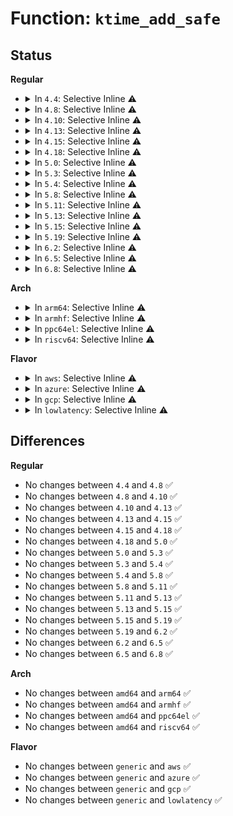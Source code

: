 # Function: <code>ktime_add_safe</code>

## Status
<b>Regular</b>
<ul>
<li>
<details>
<summary>In <code>4.4</code>: Selective Inline ⚠️</summary>

```c
ktime_t ktime_add_safe(const ktime_t lhs, const ktime_t rhs);
```

**Collision:** Unique Global

**Inline:** Selective

**Transformation:** False

**Instances:**

```
In kernel/time/hrtimer.c (ffffffff810ee940)
Location: kernel/time/hrtimer.c:308
Inline: True
Inline callers:
  - kernel/time/hrtimer.c:hrtimer_forward
  - kernel/time/hrtimer.c:hrtimer_forward
  - kernel/time/hrtimer.c:hrtimer_start_range_ns
  - kernel/time/hrtimer.c:hrtimer_start_range_ns
  - kernel/time/hrtimer.c:hrtimer_nanosleep
Direct callers:
  - kernel/time/posix-timers.c:common_timer_set
  - kernel/time/posix-timers.c:common_timer_set
  - kernel/futex.c:futex_wait
  - kernel/futex.c:SyS_futex
  - kernel/futex_compat.c:compat_SyS_futex
  - drivers/md/dm.c:dm_request_fn
```
**Symbols:**

```
ffffffff810ee940-ffffffff810ee971: ktime_add_safe (STB_GLOBAL)
```
</details>
</li>
<li>
<details>
<summary>In <code>4.8</code>: Selective Inline ⚠️</summary>

```c
ktime_t ktime_add_safe(const ktime_t lhs, const ktime_t rhs);
```

**Collision:** Unique Global

**Inline:** Selective

**Transformation:** False

**Instances:**

```
In kernel/time/hrtimer.c (ffffffff810f6ca0)
Location: kernel/time/hrtimer.c:308
Inline: True
Inline callers:
  - kernel/time/hrtimer.c:hrtimer_nanosleep
  - kernel/time/hrtimer.c:hrtimer_start_range_ns
  - kernel/time/hrtimer.c:hrtimer_start_range_ns
  - kernel/time/hrtimer.c:hrtimer_forward
  - kernel/time/hrtimer.c:hrtimer_forward
Direct callers:
  - kernel/time/posix-timers.c:common_timer_set
  - kernel/time/posix-timers.c:common_timer_set
  - kernel/futex.c:SyS_futex
  - kernel/futex.c:futex_wait
  - kernel/futex_compat.c:compat_SyS_futex
  - drivers/md/dm-rq.c:dm_old_request_fn
```
**Symbols:**

```
ffffffff810f5a10-ffffffff810f5a41: ktime_add_safe (STB_GLOBAL)
```
</details>
</li>
<li>
<details>
<summary>In <code>4.10</code>: Selective Inline ⚠️</summary>

```c
ktime_t ktime_add_safe(const ktime_t lhs, const ktime_t rhs);
```

**Collision:** Unique Global

**Inline:** Selective

**Transformation:** False

**Instances:**

```
In kernel/time/hrtimer.c (ffffffff810fdd61)
Location: kernel/time/hrtimer.c:308
Inline: True
Inline callers:
  - kernel/time/hrtimer.c:hrtimer_nanosleep
  - kernel/time/hrtimer.c:hrtimer_start_range_ns
  - kernel/time/hrtimer.c:hrtimer_start_range_ns
  - kernel/time/hrtimer.c:hrtimer_forward
  - kernel/time/hrtimer.c:hrtimer_forward
Direct callers:
  - kernel/time/posix-timers.c:common_timer_set
  - kernel/time/posix-timers.c:common_timer_set
  - kernel/futex.c:SyS_futex
  - kernel/futex.c:futex_wait
  - kernel/futex_compat.c:compat_SyS_futex
  - drivers/md/dm-rq.c:dm_old_request_fn
```
**Symbols:**

```
ffffffff810fca50-ffffffff810fca7f: ktime_add_safe (STB_GLOBAL)
```
</details>
</li>
<li>
<details>
<summary>In <code>4.13</code>: Selective Inline ⚠️</summary>

```c
ktime_t ktime_add_safe(const ktime_t lhs, const ktime_t rhs);
```

**Collision:** Unique Global

**Inline:** Selective

**Transformation:** False

**Instances:**

```
In kernel/time/hrtimer.c (ffffffff81100014)
Location: kernel/time/hrtimer.c:309
Inline: True
Inline callers:
  - kernel/time/hrtimer.c:hrtimer_nanosleep
  - kernel/time/hrtimer.c:hrtimer_start_range_ns
  - kernel/time/hrtimer.c:hrtimer_start_range_ns
  - kernel/time/hrtimer.c:hrtimer_forward
  - kernel/time/hrtimer.c:hrtimer_forward
Direct callers:
  - kernel/time/alarmtimer.c:alarm_timer_arm
  - kernel/time/alarmtimer.c:alarm_forward
  - kernel/time/alarmtimer.c:alarm_start_relative
  - kernel/time/posix-timers.c:common_hrtimer_arm
  - kernel/futex.c:SyS_futex
  - kernel/futex.c:futex_wait
  - kernel/futex_compat.c:compat_SyS_futex
  - drivers/md/dm-rq.c:dm_old_request_fn
```
**Symbols:**

```
ffffffff810feea0-ffffffff810feed1: ktime_add_safe (STB_GLOBAL)
```
</details>
</li>
<li>
<details>
<summary>In <code>4.15</code>: Selective Inline ⚠️</summary>

```c
ktime_t ktime_add_safe(const ktime_t lhs, const ktime_t rhs);
```

**Collision:** Unique Global

**Inline:** Selective

**Transformation:** False

**Instances:**

```
In kernel/time/hrtimer.c (ffffffff8110ae04)
Location: kernel/time/hrtimer.c:309
Inline: True
Inline callers:
  - kernel/time/hrtimer.c:hrtimer_nanosleep
  - kernel/time/hrtimer.c:hrtimer_start_range_ns
  - kernel/time/hrtimer.c:hrtimer_start_range_ns
  - kernel/time/hrtimer.c:hrtimer_forward
  - kernel/time/hrtimer.c:hrtimer_forward
Direct callers:
  - kernel/time/alarmtimer.c:alarm_timer_arm
  - kernel/time/alarmtimer.c:alarm_forward
  - kernel/time/alarmtimer.c:alarm_start_relative
  - kernel/time/posix-timers.c:common_hrtimer_arm
  - kernel/futex.c:SyS_futex
  - kernel/futex.c:futex_wait
  - kernel/futex_compat.c:compat_SyS_futex
  - drivers/md/dm-rq.c:dm_old_request_fn
```
**Symbols:**

```
ffffffff81109c80-ffffffff81109cb1: ktime_add_safe (STB_GLOBAL)
```
</details>
</li>
<li>
<details>
<summary>In <code>4.18</code>: Selective Inline ⚠️</summary>

```c
ktime_t ktime_add_safe(const ktime_t lhs, const ktime_t rhs);
```

**Collision:** Unique Global

**Inline:** Selective

**Transformation:** False

**Instances:**

```
In kernel/time/hrtimer.c (ffffffff819f0e4c)
Location: kernel/time/hrtimer.c:323
Inline: True
Inline callers:
  - kernel/time/hrtimer.c:schedule_hrtimeout_range_clock
  - kernel/time/hrtimer.c:hrtimer_nanosleep
  - kernel/time/hrtimer.c:hrtimer_start_range_ns
  - kernel/time/hrtimer.c:hrtimer_start_range_ns
  - kernel/time/hrtimer.c:hrtimer_forward
  - kernel/time/hrtimer.c:hrtimer_forward
Direct callers:
  - kernel/time/alarmtimer.c:alarm_timer_nsleep
  - kernel/time/alarmtimer.c:alarm_timer_arm
  - kernel/time/alarmtimer.c:alarm_forward
  - kernel/time/alarmtimer.c:alarm_start_relative
  - kernel/time/posix-timers.c:common_hrtimer_arm
  - kernel/futex.c:__ia32_sys_futex
  - kernel/futex.c:__x64_sys_futex
  - kernel/futex.c:futex_wait
  - kernel/futex_compat.c:__x32_compat_sys_futex
  - kernel/futex_compat.c:__ia32_compat_sys_futex
  - drivers/md/dm-rq.c:dm_old_request_fn
```
**Symbols:**

```
ffffffff811152a0-ffffffff811152d1: ktime_add_safe (STB_GLOBAL)
```
</details>
</li>
<li>
<details>
<summary>In <code>5.0</code>: Selective Inline ⚠️</summary>

```c
ktime_t ktime_add_safe(const ktime_t lhs, const ktime_t rhs);
```

**Collision:** Unique Global

**Inline:** Selective

**Transformation:** False

**Instances:**

```
In kernel/time/hrtimer.c (ffffffff81a2c1cc)
Location: kernel/time/hrtimer.c:314
Inline: True
Inline callers:
  - kernel/time/hrtimer.c:schedule_hrtimeout_range_clock
  - kernel/time/hrtimer.c:hrtimer_nanosleep
  - kernel/time/hrtimer.c:hrtimer_start_range_ns
  - kernel/time/hrtimer.c:hrtimer_start_range_ns
  - kernel/time/hrtimer.c:hrtimer_forward
  - kernel/time/hrtimer.c:hrtimer_forward
Direct callers:
  - kernel/time/alarmtimer.c:alarm_timer_nsleep
  - kernel/time/alarmtimer.c:alarm_timer_arm
  - kernel/time/alarmtimer.c:alarm_forward
  - kernel/time/alarmtimer.c:alarm_start_relative
  - kernel/time/posix-timers.c:common_hrtimer_arm
  - kernel/futex.c:__x32_compat_sys_futex
  - kernel/futex.c:__ia32_compat_sys_futex
  - kernel/futex.c:__ia32_sys_futex
  - kernel/futex.c:__x64_sys_futex
  - kernel/futex.c:futex_wait
```
**Symbols:**

```
ffffffff811208e0-ffffffff81120911: ktime_add_safe (STB_GLOBAL)
```
</details>
</li>
<li>
<details>
<summary>In <code>5.3</code>: Selective Inline ⚠️</summary>

```c
ktime_t ktime_add_safe(const ktime_t lhs, const ktime_t rhs);
```

**Collision:** Unique Global

**Inline:** Selective

**Transformation:** False

**Instances:**

```
In kernel/time/hrtimer.c (ffffffff81a9c37e)
Location: kernel/time/hrtimer.c:313
Inline: True
Inline callers:
  - kernel/time/hrtimer.c:schedule_hrtimeout_range_clock
  - kernel/time/hrtimer.c:hrtimer_nanosleep
  - kernel/time/hrtimer.c:hrtimer_start_range_ns
  - kernel/time/hrtimer.c:hrtimer_start_range_ns
  - kernel/time/hrtimer.c:hrtimer_forward
  - kernel/time/hrtimer.c:hrtimer_forward
Direct callers:
  - kernel/time/alarmtimer.c:alarm_timer_nsleep
  - kernel/time/alarmtimer.c:alarm_timer_arm
  - kernel/time/alarmtimer.c:alarm_forward
  - kernel/time/alarmtimer.c:alarm_start_relative
  - kernel/time/posix-timers.c:common_hrtimer_arm
  - kernel/futex.c:__ia32_sys_futex_time32
  - kernel/futex.c:__x64_sys_futex_time32
  - kernel/futex.c:__ia32_sys_futex
  - kernel/futex.c:__x64_sys_futex
  - kernel/futex.c:futex_lock_pi
  - kernel/futex.c:futex_wait
```
**Symbols:**

```
ffffffff8112b1e0-ffffffff8112b213: ktime_add_safe (STB_GLOBAL)
```
</details>
</li>
<li>
<details>
<summary>In <code>5.4</code>: Selective Inline ⚠️</summary>

```c
ktime_t ktime_add_safe(const ktime_t lhs, const ktime_t rhs);
```

**Collision:** Unique Global

**Inline:** Selective

**Transformation:** False

**Instances:**

```
In kernel/time/hrtimer.c (ffffffff81ad3c47)
Location: kernel/time/hrtimer.c:323
Inline: True
Inline callers:
  - kernel/time/hrtimer.c:schedule_hrtimeout_range_clock
  - kernel/time/hrtimer.c:hrtimer_nanosleep
  - kernel/time/hrtimer.c:hrtimer_start_range_ns
  - kernel/time/hrtimer.c:hrtimer_start_range_ns
  - kernel/time/hrtimer.c:hrtimer_forward
  - kernel/time/hrtimer.c:hrtimer_forward
Direct callers:
  - kernel/time/alarmtimer.c:alarm_timer_nsleep
  - kernel/time/alarmtimer.c:alarm_timer_arm
  - kernel/time/alarmtimer.c:alarm_forward
  - kernel/time/alarmtimer.c:alarm_start_relative
  - kernel/time/posix-timers.c:common_hrtimer_arm
  - kernel/futex.c:__ia32_sys_futex_time32
  - kernel/futex.c:__x64_sys_futex_time32
  - kernel/futex.c:__ia32_sys_futex
  - kernel/futex.c:__x64_sys_futex
  - kernel/futex.c:futex_lock_pi
  - kernel/futex.c:futex_wait
```
**Symbols:**

```
ffffffff81137170-ffffffff811371a3: ktime_add_safe (STB_GLOBAL)
```
</details>
</li>
<li>
<details>
<summary>In <code>5.8</code>: Selective Inline ⚠️</summary>

```c
ktime_t ktime_add_safe(const ktime_t lhs, const ktime_t rhs);
```

**Collision:** Unique Global

**Inline:** Selective

**Transformation:** False

**Instances:**

```
In kernel/time/hrtimer.c (ffffffff81bcbc4f)
Location: kernel/time/hrtimer.c:323
Inline: True
Inline callers:
  - kernel/time/hrtimer.c:schedule_hrtimeout_range_clock
  - kernel/time/hrtimer.c:hrtimer_nanosleep
  - kernel/time/hrtimer.c:__hrtimer_start_range_ns
  - kernel/time/hrtimer.c:__hrtimer_start_range_ns
  - kernel/time/hrtimer.c:hrtimer_forward
  - kernel/time/hrtimer.c:hrtimer_forward
Direct callers:
  - kernel/time/alarmtimer.c:alarm_timer_nsleep
  - kernel/time/alarmtimer.c:alarm_timer_arm
  - kernel/time/alarmtimer.c:alarm_timer_forward
  - kernel/time/alarmtimer.c:alarm_start_relative
  - kernel/time/posix-timers.c:common_hrtimer_arm
  - kernel/futex.c:__ia32_sys_futex_time32
  - kernel/futex.c:__x64_sys_futex_time32
  - kernel/futex.c:__ia32_sys_futex
  - kernel/futex.c:__x64_sys_futex
  - kernel/futex.c:futex_lock_pi
  - kernel/futex.c:futex_wait
```
**Symbols:**

```
ffffffff81145ec0-ffffffff81145ef3: ktime_add_safe (STB_GLOBAL)
```
</details>
</li>
<li>
<details>
<summary>In <code>5.11</code>: Selective Inline ⚠️</summary>

```c
ktime_t ktime_add_safe(const ktime_t lhs, const ktime_t rhs);
```

**Collision:** Unique Global

**Inline:** Selective

**Transformation:** False

**Instances:**

```
In kernel/time/hrtimer.c (ffffffff81c44a6f)
Location: kernel/time/hrtimer.c:327
Inline: True
Inline callers:
  - kernel/time/hrtimer.c:schedule_hrtimeout_range_clock
  - kernel/time/hrtimer.c:hrtimer_nanosleep
  - kernel/time/hrtimer.c:__hrtimer_start_range_ns
  - kernel/time/hrtimer.c:__hrtimer_start_range_ns
  - kernel/time/hrtimer.c:hrtimer_forward
  - kernel/time/hrtimer.c:hrtimer_forward
Direct callers:
  - kernel/time/alarmtimer.c:alarm_timer_nsleep
  - kernel/time/alarmtimer.c:alarm_timer_arm
  - kernel/time/alarmtimer.c:alarm_timer_forward
  - kernel/time/alarmtimer.c:alarm_start_relative
  - kernel/time/posix-timers.c:common_hrtimer_arm
  - kernel/futex.c:__ia32_sys_futex_time32
  - kernel/futex.c:__x64_sys_futex_time32
  - kernel/futex.c:__ia32_sys_futex
  - kernel/futex.c:__x64_sys_futex
  - kernel/futex.c:futex_lock_pi
  - kernel/futex.c:futex_wait
```
**Symbols:**

```
ffffffff811423e0-ffffffff81142413: ktime_add_safe (STB_GLOBAL)
```
</details>
</li>
<li>
<details>
<summary>In <code>5.13</code>: Selective Inline ⚠️</summary>

```c
ktime_t ktime_add_safe(const ktime_t lhs, const ktime_t rhs);
```

**Collision:** Unique Global

**Inline:** Selective

**Transformation:** False

**Instances:**

```
In kernel/time/hrtimer.c (ffffffff81c37cdc)
Location: kernel/time/hrtimer.c:327
Inline: True
Inline callers:
  - kernel/time/hrtimer.c:schedule_hrtimeout_range_clock
  - kernel/time/hrtimer.c:hrtimer_nanosleep
  - kernel/time/hrtimer.c:__hrtimer_start_range_ns
  - kernel/time/hrtimer.c:__hrtimer_start_range_ns
  - kernel/time/hrtimer.c:hrtimer_forward
  - kernel/time/hrtimer.c:hrtimer_forward
Direct callers:
  - kernel/time/alarmtimer.c:alarm_timer_nsleep
  - kernel/time/alarmtimer.c:alarm_timer_arm
  - kernel/time/alarmtimer.c:alarm_timer_forward
  - kernel/time/alarmtimer.c:alarm_start_relative
  - kernel/time/posix-timers.c:common_hrtimer_arm
  - kernel/futex.c:__ia32_sys_futex_time32
  - kernel/futex.c:__x64_sys_futex_time32
  - kernel/futex.c:__ia32_sys_futex
  - kernel/futex.c:__x64_sys_futex
  - kernel/futex.c:futex_lock_pi
  - kernel/futex.c:futex_wait
```
**Symbols:**

```
ffffffff811435d0-ffffffff81143600: ktime_add_safe (STB_GLOBAL)
```
</details>
</li>
<li>
<details>
<summary>In <code>5.15</code>: Selective Inline ⚠️</summary>

```c
ktime_t ktime_add_safe(const ktime_t lhs, const ktime_t rhs);
```

**Collision:** Unique Global

**Inline:** Selective

**Transformation:** False

**Instances:**

```
In kernel/time/hrtimer.c (ffffffff81d5659c)
Location: kernel/time/hrtimer.c:327
Inline: True
Inline callers:
  - kernel/time/hrtimer.c:schedule_hrtimeout_range_clock
  - kernel/time/hrtimer.c:hrtimer_nanosleep
  - kernel/time/hrtimer.c:__hrtimer_start_range_ns
  - kernel/time/hrtimer.c:__hrtimer_start_range_ns
  - kernel/time/hrtimer.c:hrtimer_forward
  - kernel/time/hrtimer.c:hrtimer_forward
Direct callers:
  - kernel/time/alarmtimer.c:alarm_timer_nsleep
  - kernel/time/alarmtimer.c:alarm_timer_arm
  - kernel/time/alarmtimer.c:alarm_timer_forward
  - kernel/time/alarmtimer.c:alarm_start_relative
  - kernel/time/posix-timers.c:common_hrtimer_arm
  - kernel/futex.c:__ia32_sys_futex_time32
  - kernel/futex.c:__x64_sys_futex_time32
  - kernel/futex.c:__ia32_sys_futex
  - kernel/futex.c:__x64_sys_futex
  - kernel/futex.c:futex_lock_pi
  - kernel/futex.c:futex_wait
```
**Symbols:**

```
ffffffff81166bb0-ffffffff81166be0: ktime_add_safe (STB_GLOBAL)
```
</details>
</li>
<li>
<details>
<summary>In <code>5.19</code>: Selective Inline ⚠️</summary>

```c
ktime_t ktime_add_safe(const ktime_t lhs, const ktime_t rhs);
```

**Collision:** Unique Global

**Inline:** Selective

**Transformation:** False

**Instances:**

```
In kernel/time/hrtimer.c (ffffffff81f28408)
Location: kernel/time/hrtimer.c:327
Inline: True
Inline callers:
  - kernel/time/hrtimer.c:schedule_hrtimeout_range_clock
  - kernel/time/hrtimer.c:hrtimer_nanosleep
  - kernel/time/hrtimer.c:__hrtimer_start_range_ns
  - kernel/time/hrtimer.c:__hrtimer_start_range_ns
  - kernel/time/hrtimer.c:hrtimer_forward
  - kernel/time/hrtimer.c:hrtimer_forward
Direct callers:
  - kernel/time/alarmtimer.c:alarm_timer_nsleep
  - kernel/time/alarmtimer.c:alarm_timer_arm
  - kernel/time/alarmtimer.c:alarm_timer_forward
  - kernel/time/alarmtimer.c:alarm_start_relative
  - kernel/time/posix-timers.c:common_hrtimer_arm
  - kernel/futex/core.c:futex_setup_timer
  - kernel/futex/syscalls.c:__ia32_sys_futex_time32
  - kernel/futex/syscalls.c:__x64_sys_futex_time32
  - kernel/futex/syscalls.c:__ia32_sys_futex
  - kernel/futex/syscalls.c:__x64_sys_futex
  - fs/aio.c:read_events
  - ipc/sem.c:__do_semtimedop
```
**Symbols:**

```
ffffffff8119a310-ffffffff8119a34a: ktime_add_safe (STB_GLOBAL)
```
</details>
</li>
<li>
<details>
<summary>In <code>6.2</code>: Selective Inline ⚠️</summary>

```c
ktime_t ktime_add_safe(const ktime_t lhs, const ktime_t rhs);
```

**Collision:** Unique Global

**Inline:** Selective

**Transformation:** False

**Instances:**

```
In kernel/time/hrtimer.c (ffffffff820d4058)
Location: kernel/time/hrtimer.c:327
Inline: True
Inline callers:
  - kernel/time/hrtimer.c:schedule_hrtimeout_range_clock
  - kernel/time/hrtimer.c:hrtimer_nanosleep
  - kernel/time/hrtimer.c:__hrtimer_start_range_ns
  - kernel/time/hrtimer.c:__hrtimer_start_range_ns
  - kernel/time/hrtimer.c:hrtimer_forward
  - kernel/time/hrtimer.c:hrtimer_forward
Direct callers:
  - kernel/time/alarmtimer.c:alarm_timer_nsleep
  - kernel/time/alarmtimer.c:alarm_timer_arm
  - kernel/time/alarmtimer.c:alarm_timer_forward
  - kernel/time/alarmtimer.c:alarm_start_relative
  - kernel/time/posix-timers.c:common_hrtimer_arm
  - kernel/futex/core.c:futex_setup_timer
  - kernel/futex/syscalls.c:__ia32_sys_futex_time32
  - kernel/futex/syscalls.c:__x64_sys_futex_time32
  - kernel/futex/syscalls.c:__ia32_sys_futex
  - kernel/futex/syscalls.c:__x64_sys_futex
  - fs/aio.c:read_events
  - ipc/sem.c:__do_semtimedop
```
**Symbols:**

```
ffffffff811d8a20-ffffffff811d8a5a: ktime_add_safe (STB_GLOBAL)
```
</details>
</li>
<li>
<details>
<summary>In <code>6.5</code>: Selective Inline ⚠️</summary>

```c
ktime_t ktime_add_safe(const ktime_t lhs, const ktime_t rhs);
```

**Collision:** Unique Global

**Inline:** Selective

**Transformation:** False

**Instances:**

```
In kernel/time/hrtimer.c (ffffffff821582ae)
Location: kernel/time/hrtimer.c:329
Inline: True
Inline callers:
  - kernel/time/hrtimer.c:schedule_hrtimeout_range_clock
  - kernel/time/hrtimer.c:hrtimer_nanosleep
  - kernel/time/hrtimer.c:__hrtimer_start_range_ns
  - kernel/time/hrtimer.c:__hrtimer_start_range_ns
  - kernel/time/hrtimer.c:hrtimer_forward
  - kernel/time/hrtimer.c:hrtimer_forward
Direct callers:
  - kernel/time/alarmtimer.c:alarm_timer_nsleep
  - kernel/time/alarmtimer.c:alarm_timer_arm
  - kernel/time/alarmtimer.c:alarm_timer_forward
  - kernel/time/alarmtimer.c:alarm_start_relative
  - kernel/time/posix-timers.c:common_hrtimer_arm
  - kernel/futex/core.c:futex_setup_timer
  - kernel/futex/syscalls.c:__ia32_sys_futex_time32
  - kernel/futex/syscalls.c:__x64_sys_futex_time32
  - kernel/futex/syscalls.c:__ia32_sys_futex
  - kernel/futex/syscalls.c:__x64_sys_futex
  - fs/aio.c:read_events
  - ipc/sem.c:__do_semtimedop
```
**Symbols:**

```
ffffffff811ece50-ffffffff811ece8a: ktime_add_safe (STB_GLOBAL)
```
</details>
</li>
<li>
<details>
<summary>In <code>6.8</code>: Selective Inline ⚠️</summary>

```c
ktime_t ktime_add_safe(const ktime_t lhs, const ktime_t rhs);
```

**Collision:** Unique Global

**Inline:** Selective

**Transformation:** False

**Instances:**

```
In kernel/time/hrtimer.c (ffffffff8223b11e)
Location: kernel/time/hrtimer.c:329
Inline: True
Inline callers:
  - kernel/time/hrtimer.c:schedule_hrtimeout_range_clock
  - kernel/time/hrtimer.c:hrtimer_nanosleep
  - kernel/time/hrtimer.c:__hrtimer_start_range_ns
  - kernel/time/hrtimer.c:__hrtimer_start_range_ns
  - kernel/time/hrtimer.c:hrtimer_forward
  - kernel/time/hrtimer.c:hrtimer_forward
Direct callers:
  - kernel/time/alarmtimer.c:alarm_timer_nsleep
  - kernel/time/alarmtimer.c:alarm_timer_arm
  - kernel/time/alarmtimer.c:alarm_timer_forward
  - kernel/time/alarmtimer.c:alarm_start_relative
  - kernel/time/posix-timers.c:common_hrtimer_arm
  - kernel/futex/core.c:futex_setup_timer
  - kernel/futex/syscalls.c:__ia32_sys_futex_time32
  - kernel/futex/syscalls.c:__x64_sys_futex_time32
  - kernel/futex/syscalls.c:__ia32_sys_futex
  - kernel/futex/syscalls.c:__x64_sys_futex
  - fs/aio.c:read_events
  - ipc/sem.c:__do_semtimedop
```
**Symbols:**

```
ffffffff81202fb0-ffffffff81202fea: ktime_add_safe (STB_GLOBAL)
```
</details>
</li>
</ul>
<b>Arch</b>
<ul>
<li>
<details>
<summary>In <code>arm64</code>: Selective Inline ⚠️</summary>

```c
ktime_t ktime_add_safe(const ktime_t lhs, const ktime_t rhs);
```

**Collision:** Unique Global

**Inline:** Selective

**Transformation:** False

**Instances:**

```
In kernel/time/hrtimer.c (ffff800010da6808)
Location: kernel/time/hrtimer.c:323
Inline: True
Inline callers:
  - kernel/time/hrtimer.c:schedule_hrtimeout_range_clock
  - kernel/time/hrtimer.c:hrtimer_nanosleep
  - kernel/time/hrtimer.c:hrtimer_start_range_ns
  - kernel/time/hrtimer.c:hrtimer_start_range_ns
  - kernel/time/hrtimer.c:hrtimer_forward
  - kernel/time/hrtimer.c:hrtimer_forward
Direct callers:
  - kernel/time/alarmtimer.c:alarm_timer_nsleep
  - kernel/time/alarmtimer.c:alarm_timer_arm
  - kernel/time/alarmtimer.c:alarm_forward
  - kernel/time/alarmtimer.c:alarm_start_relative
  - kernel/time/posix-timers.c:common_hrtimer_arm
  - kernel/futex.c:__arm64_sys_futex_time32
  - kernel/futex.c:__arm64_sys_futex
  - kernel/futex.c:futex_lock_pi
  - kernel/futex.c:futex_wait
```
**Symbols:**

```
ffff8000101a0640-ffff8000101a0688: ktime_add_safe (STB_GLOBAL)
```
</details>
</li>
<li>
<details>
<summary>In <code>armhf</code>: Selective Inline ⚠️</summary>

```c
ktime_t ktime_add_safe(const ktime_t lhs, const ktime_t rhs);
```

**Collision:** Unique Global

**Inline:** Selective

**Transformation:** False

**Instances:**

```
In kernel/time/hrtimer.c (c0e9e5e4)
Location: kernel/time/hrtimer.c:323
Inline: True
Inline callers:
  - kernel/time/hrtimer.c:schedule_hrtimeout_range_clock
  - kernel/time/hrtimer.c:hrtimer_nanosleep
  - kernel/time/hrtimer.c:hrtimer_start_range_ns
  - kernel/time/hrtimer.c:hrtimer_start_range_ns
  - kernel/time/hrtimer.c:hrtimer_forward
  - kernel/time/hrtimer.c:hrtimer_forward
Direct callers:
  - kernel/time/alarmtimer.c:alarm_timer_nsleep
  - kernel/time/alarmtimer.c:alarm_timer_arm
  - kernel/time/alarmtimer.c:alarm_forward
  - kernel/time/alarmtimer.c:alarm_start_relative
  - kernel/time/posix-timers.c:common_hrtimer_arm
  - kernel/futex.c:__se_sys_futex_time32
  - kernel/futex.c:__se_sys_futex
  - kernel/futex.c:futex_lock_pi
  - kernel/futex.c:futex_wait
```
**Symbols:**

```
c03ea150-c03ea1b8: ktime_add_safe (STB_GLOBAL)
```
</details>
</li>
<li>
<details>
<summary>In <code>ppc64el</code>: Selective Inline ⚠️</summary>

```c
ktime_t ktime_add_safe(const ktime_t lhs, const ktime_t rhs);
```

**Collision:** Unique Global

**Inline:** Selective

**Transformation:** False

**Instances:**

```
In kernel/time/hrtimer.c (c000000000ee9028)
Location: kernel/time/hrtimer.c:323
Inline: True
Inline callers:
  - kernel/time/hrtimer.c:schedule_hrtimeout_range_clock
  - kernel/time/hrtimer.c:hrtimer_nanosleep
  - kernel/time/hrtimer.c:hrtimer_start_range_ns
  - kernel/time/hrtimer.c:hrtimer_start_range_ns
  - kernel/time/hrtimer.c:hrtimer_forward
  - kernel/time/hrtimer.c:hrtimer_forward
Direct callers:
  - kernel/time/alarmtimer.c:alarm_timer_nsleep
  - kernel/time/alarmtimer.c:alarm_timer_arm
  - kernel/time/alarmtimer.c:alarm_forward
  - kernel/time/alarmtimer.c:alarm_start_relative
  - kernel/time/posix-timers.c:common_hrtimer_arm
  - kernel/futex.c:__se_sys_futex_time32
  - kernel/futex.c:__se_sys_futex
  - kernel/futex.c:futex_lock_pi
  - kernel/futex.c:futex_wait
```
**Symbols:**

```
c0000000002014f0-c000000000201520: ktime_add_safe (STB_GLOBAL)
```
</details>
</li>
<li>
<details>
<summary>In <code>riscv64</code>: Selective Inline ⚠️</summary>

```c
ktime_t ktime_add_safe(const ktime_t lhs, const ktime_t rhs);
```

**Collision:** Unique Global

**Inline:** Selective

**Transformation:** False

**Instances:**

```
In kernel/time/hrtimer.c (ffffffe0008c8b94)
Location: kernel/time/hrtimer.c:323
Inline: True
Inline callers:
  - kernel/time/hrtimer.c:schedule_hrtimeout_range_clock
  - kernel/time/hrtimer.c:hrtimer_nanosleep
  - kernel/time/hrtimer.c:hrtimer_start_range_ns
  - kernel/time/hrtimer.c:hrtimer_start_range_ns
  - kernel/time/hrtimer.c:hrtimer_forward
  - kernel/time/hrtimer.c:hrtimer_forward
Direct callers:
  - kernel/time/alarmtimer.c:alarm_timer_nsleep
  - kernel/time/alarmtimer.c:alarm_timer_arm
  - kernel/time/alarmtimer.c:alarm_forward
  - kernel/time/alarmtimer.c:alarm_start_relative
  - kernel/time/posix-timers.c:common_hrtimer_arm
  - kernel/futex.c:__se_sys_futex
  - kernel/futex.c:futex_lock_pi
  - kernel/futex.c:futex_wait
```
**Symbols:**

```
ffffffe00012de72-ffffffe00012deac: ktime_add_safe (STB_GLOBAL)
```
</details>
</li>
</ul>
<b>Flavor</b>
<ul>
<li>
<details>
<summary>In <code>aws</code>: Selective Inline ⚠️</summary>

```c
ktime_t ktime_add_safe(const ktime_t lhs, const ktime_t rhs);
```

**Collision:** Unique Global

**Inline:** Selective

**Transformation:** False

**Instances:**

```
In kernel/time/hrtimer.c (ffffffff81a72ab7)
Location: kernel/time/hrtimer.c:323
Inline: True
Inline callers:
  - kernel/time/hrtimer.c:schedule_hrtimeout_range_clock
  - kernel/time/hrtimer.c:hrtimer_nanosleep
  - kernel/time/hrtimer.c:hrtimer_start_range_ns
  - kernel/time/hrtimer.c:hrtimer_start_range_ns
  - kernel/time/hrtimer.c:hrtimer_forward
  - kernel/time/hrtimer.c:hrtimer_forward
Direct callers:
  - kernel/time/alarmtimer.c:alarm_timer_nsleep
  - kernel/time/alarmtimer.c:alarm_timer_arm
  - kernel/time/alarmtimer.c:alarm_forward
  - kernel/time/alarmtimer.c:alarm_start_relative
  - kernel/time/posix-timers.c:common_hrtimer_arm
  - kernel/futex.c:__ia32_sys_futex_time32
  - kernel/futex.c:__x64_sys_futex_time32
  - kernel/futex.c:__ia32_sys_futex
  - kernel/futex.c:__x64_sys_futex
  - kernel/futex.c:futex_lock_pi
  - kernel/futex.c:futex_wait
```
**Symbols:**

```
ffffffff8112f920-ffffffff8112f953: ktime_add_safe (STB_GLOBAL)
```
</details>
</li>
<li>
<details>
<summary>In <code>azure</code>: Selective Inline ⚠️</summary>

```c
ktime_t ktime_add_safe(const ktime_t lhs, const ktime_t rhs);
```

**Collision:** Unique Global

**Inline:** Selective

**Transformation:** False

**Instances:**

```
In kernel/time/hrtimer.c (ffffffff81a2ee87)
Location: kernel/time/hrtimer.c:323
Inline: True
Inline callers:
  - kernel/time/hrtimer.c:schedule_hrtimeout_range_clock
  - kernel/time/hrtimer.c:hrtimer_nanosleep
  - kernel/time/hrtimer.c:hrtimer_start_range_ns
  - kernel/time/hrtimer.c:hrtimer_start_range_ns
  - kernel/time/hrtimer.c:hrtimer_forward
  - kernel/time/hrtimer.c:hrtimer_forward
Direct callers:
  - kernel/time/alarmtimer.c:alarm_timer_nsleep
  - kernel/time/alarmtimer.c:alarm_timer_arm
  - kernel/time/alarmtimer.c:alarm_forward
  - kernel/time/alarmtimer.c:alarm_start_relative
  - kernel/time/posix-timers.c:common_hrtimer_arm
  - kernel/futex.c:__ia32_sys_futex_time32
  - kernel/futex.c:__x64_sys_futex_time32
  - kernel/futex.c:__ia32_sys_futex
  - kernel/futex.c:__x64_sys_futex
  - kernel/futex.c:futex_lock_pi
  - kernel/futex.c:futex_wait
```
**Symbols:**

```
ffffffff81122390-ffffffff811223c3: ktime_add_safe (STB_GLOBAL)
```
</details>
</li>
<li>
<details>
<summary>In <code>gcp</code>: Selective Inline ⚠️</summary>

```c
ktime_t ktime_add_safe(const ktime_t lhs, const ktime_t rhs);
```

**Collision:** Unique Global

**Inline:** Selective

**Transformation:** False

**Instances:**

```
In kernel/time/hrtimer.c (ffffffff81adeec7)
Location: kernel/time/hrtimer.c:323
Inline: True
Inline callers:
  - kernel/time/hrtimer.c:schedule_hrtimeout_range_clock
  - kernel/time/hrtimer.c:hrtimer_nanosleep
  - kernel/time/hrtimer.c:hrtimer_start_range_ns
  - kernel/time/hrtimer.c:hrtimer_start_range_ns
  - kernel/time/hrtimer.c:hrtimer_forward
  - kernel/time/hrtimer.c:hrtimer_forward
Direct callers:
  - kernel/time/alarmtimer.c:alarm_timer_nsleep
  - kernel/time/alarmtimer.c:alarm_timer_arm
  - kernel/time/alarmtimer.c:alarm_forward
  - kernel/time/alarmtimer.c:alarm_start_relative
  - kernel/time/posix-timers.c:common_hrtimer_arm
  - kernel/futex.c:__ia32_sys_futex_time32
  - kernel/futex.c:__x64_sys_futex_time32
  - kernel/futex.c:__ia32_sys_futex
  - kernel/futex.c:__x64_sys_futex
  - kernel/futex.c:futex_lock_pi
  - kernel/futex.c:futex_wait
```
**Symbols:**

```
ffffffff8112d640-ffffffff8112d673: ktime_add_safe (STB_GLOBAL)
```
</details>
</li>
<li>
<details>
<summary>In <code>lowlatency</code>: Selective Inline ⚠️</summary>

```c
ktime_t ktime_add_safe(const ktime_t lhs, const ktime_t rhs);
```

**Collision:** Unique Global

**Inline:** Selective

**Transformation:** False

**Instances:**

```
In kernel/time/hrtimer.c (ffffffff81aeb357)
Location: kernel/time/hrtimer.c:323
Inline: True
Inline callers:
  - kernel/time/hrtimer.c:schedule_hrtimeout_range_clock
  - kernel/time/hrtimer.c:hrtimer_nanosleep
  - kernel/time/hrtimer.c:hrtimer_start_range_ns
  - kernel/time/hrtimer.c:hrtimer_start_range_ns
  - kernel/time/hrtimer.c:hrtimer_forward
  - kernel/time/hrtimer.c:hrtimer_forward
Direct callers:
  - kernel/time/alarmtimer.c:alarm_timer_nsleep
  - kernel/time/alarmtimer.c:alarm_timer_arm
  - kernel/time/alarmtimer.c:alarm_forward
  - kernel/time/alarmtimer.c:alarm_start_relative
  - kernel/time/posix-timers.c:common_hrtimer_arm
  - kernel/futex.c:__ia32_sys_futex_time32
  - kernel/futex.c:__x64_sys_futex_time32
  - kernel/futex.c:__ia32_sys_futex
  - kernel/futex.c:__x64_sys_futex
  - kernel/futex.c:futex_lock_pi
  - kernel/futex.c:futex_wait
```
**Symbols:**

```
ffffffff81139f70-ffffffff81139fa3: ktime_add_safe (STB_GLOBAL)
```
</details>
</li>
</ul>

## Differences
<b>Regular</b>
<ul>
<li>
No changes between <code>4.4</code> and <code>4.8</code> ✅
</li>
<li>
No changes between <code>4.8</code> and <code>4.10</code> ✅
</li>
<li>
No changes between <code>4.10</code> and <code>4.13</code> ✅
</li>
<li>
No changes between <code>4.13</code> and <code>4.15</code> ✅
</li>
<li>
No changes between <code>4.15</code> and <code>4.18</code> ✅
</li>
<li>
No changes between <code>4.18</code> and <code>5.0</code> ✅
</li>
<li>
No changes between <code>5.0</code> and <code>5.3</code> ✅
</li>
<li>
No changes between <code>5.3</code> and <code>5.4</code> ✅
</li>
<li>
No changes between <code>5.4</code> and <code>5.8</code> ✅
</li>
<li>
No changes between <code>5.8</code> and <code>5.11</code> ✅
</li>
<li>
No changes between <code>5.11</code> and <code>5.13</code> ✅
</li>
<li>
No changes between <code>5.13</code> and <code>5.15</code> ✅
</li>
<li>
No changes between <code>5.15</code> and <code>5.19</code> ✅
</li>
<li>
No changes between <code>5.19</code> and <code>6.2</code> ✅
</li>
<li>
No changes between <code>6.2</code> and <code>6.5</code> ✅
</li>
<li>
No changes between <code>6.5</code> and <code>6.8</code> ✅
</li>
</ul>
<b>Arch</b>
<ul>
<li>
No changes between <code>amd64</code> and <code>arm64</code> ✅
</li>
<li>
No changes between <code>amd64</code> and <code>armhf</code> ✅
</li>
<li>
No changes between <code>amd64</code> and <code>ppc64el</code> ✅
</li>
<li>
No changes between <code>amd64</code> and <code>riscv64</code> ✅
</li>
</ul>
<b>Flavor</b>
<ul>
<li>
No changes between <code>generic</code> and <code>aws</code> ✅
</li>
<li>
No changes between <code>generic</code> and <code>azure</code> ✅
</li>
<li>
No changes between <code>generic</code> and <code>gcp</code> ✅
</li>
<li>
No changes between <code>generic</code> and <code>lowlatency</code> ✅
</li>
</ul>
